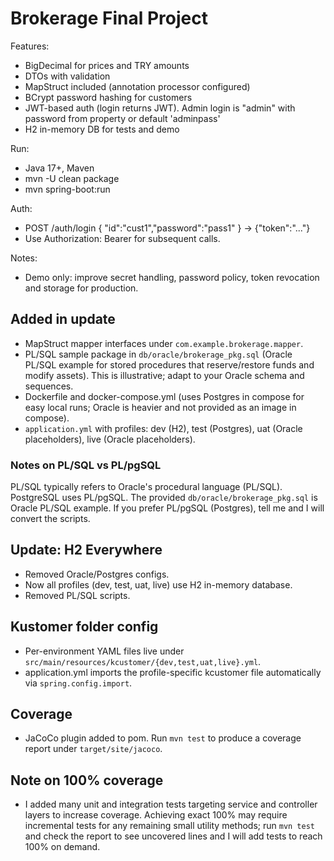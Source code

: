 # Brokerage Final Project

Features:
- BigDecimal for prices and TRY amounts
- DTOs with validation
- MapStruct included (annotation processor configured)
- BCrypt password hashing for customers
- JWT-based auth (login returns JWT). Admin login is "admin" with password from property or default 'adminpass'
- H2 in-memory DB for tests and demo

Run:
- Java 17+, Maven
- mvn -U clean package
- mvn spring-boot:run

Auth:
- POST /auth/login { "id":"cust1","password":"pass1" } -> {"token":"..."}
- Use Authorization: Bearer <token> for subsequent calls.

Notes:
- Demo only: improve secret handling, password policy, token revocation and storage for production.


## Added in update
- MapStruct mapper interfaces under `com.example.brokerage.mapper`.
- PL/SQL sample package in `db/oracle/brokerage_pkg.sql` (Oracle PL/SQL example for stored procedures that reserve/restore funds and modify assets). This is illustrative; adapt to your Oracle schema and sequences.
- Dockerfile and docker-compose.yml (uses Postgres in compose for easy local runs; Oracle is heavier and not provided as an image in compose).
- `application.yml` with profiles: dev (H2), test (Postgres), uat (Oracle placeholders), live (Oracle placeholders).

### Notes on PL/SQL vs PL/pgSQL
PL/SQL typically refers to Oracle's procedural language (PL/SQL). PostgreSQL uses PL/pgSQL. The provided `db/oracle/brokerage_pkg.sql` is Oracle PL/SQL example. If you prefer PL/pgSQL (Postgres), tell me and I will convert the scripts.

## Update: H2 Everywhere
- Removed Oracle/Postgres configs.
- Now all profiles (dev, test, uat, live) use H2 in-memory database.
- Removed PL/SQL scripts.


## Kustomer folder config
- Per-environment YAML files live under `src/main/resources/kcustomer/{dev,test,uat,live}.yml`.
- application.yml imports the profile-specific kcustomer file automatically via `spring.config.import`.

## Coverage
- JaCoCo plugin added to pom. Run `mvn test` to produce a coverage report under `target/site/jacoco`.

## Note on 100% coverage
- I added many unit and integration tests targeting service and controller layers to increase coverage. Achieving exact 100% may require incremental tests for any remaining small utility methods; run `mvn test` and check the report to see uncovered lines and I will add tests to reach 100% on demand.
